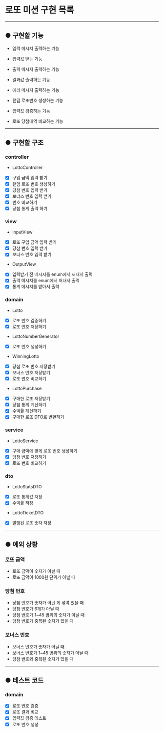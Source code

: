 # 로또 미션 구현 목록

---

## ● 구현할 기능
- 입력 메시지 출력하는 기능
- 입력값 받는 기능
- 출력 메시지 출력하는 기능
- 결과값 출력하는 기능
- 에러 메시지 출력하는 기능


- 랜덤 로또번호 생성하는 기능
- 입력값 검증하는 기능 
- 로또 당첨내역 비교하는 기능

---
## ● 구현할 구조

### controller
- LottoController
- [x] 구입 금액 입력 받기
- [x] 랜덤 로또 번호 생성하기
- [x] 당첨 번호 입력 받기
- [x] 보너스 번호 입력 받기
- [x] 번호 비교하기
- [x] 당첨 통계 출력 하기

### view
- InputView
- [x] 로또 구입 금액 입력 받기
- [x] 당첨 번호 입력 받기
- [x] 보너스 번호 입력 받기
- OutputView
- [x] 입력받기 전 메시지를 enum에서 꺼내서 출력
- [x] 출력 메시지를 enum에서 꺼내서 출력
- [x] 통계 메시지를 받아서 출력

### domain
- Lotto
- [x] 로또 번호 검증하기
- [x] 로또 번호 저장하기
- LottoNumberGenerator
- [x] 로또 번호 생성하기
- WinningLotto
- [x] 당첨 로또 번호 저장받기
- [x] 보너스 번호 저장받기
- [x] 로또 번호 비교하기
- LottoPurchase
- [x] 구매한 로또 저장받기
- [x] 당첨 통계 계산하기
- [x] 수익률 계산하기
- [x] 구매한 로또 DTO로 변환하기

### service
- LottoService
- [x] 구매 금액에 맞게 로또 번호 생성하기
- [x] 당첨 번호 저장하기
- [x] 로또 번호 비교하기

### dto
- LottoStatsDTO
- [x] 로또 통계값 저장
- [x] 수익률 저장
- LottoTicketDTO
- [x] 발행된 로또 숫자 저장

---
## ● 예외 상황
### 로또 금액
- 로또 금액이 숫자가 아닐 때
- 로또 금액이 1000원 단위가 아닐 때

### 당첨 번호
- 당첨 번호가 숫자가 아닌 게 섞여 있을 때
- 당첨 번호가 6개가 아닐 때
- 당첨 번호가 1~45 범위의 숫자가 아닐 때
- 당첨 번호가 중복된 숫자가 있을 때

### 보너스 번호
- 보너스 번호가 숫자가 아닐 때
- 보너스 번호가 1~45 범위의 숫자가 아닐 때
- 당첨 번호와 중복된 숫자가 있을 때

---
## ● 테스트 코드 
### domain
- [x] 로또 번호 검증
- [x] 로또 결과 비교
- [x] 입력값 검증 테스트
- [x] 로또 번호 생성